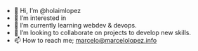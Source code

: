 - 👋 Hi, I’m @holaimlopez
- 👀 I’m interested in 
- 🌱 I’m currently learning webdev & devops.
- 💞️ I’m looking to collaborate on projects to develop new skills.
- 📫 How to reach me; marcelo@marcelolopez.info

<!---
holaimlopez/holaimlopez is a ✨ special ✨ repository because its `README.md` (this file) appears on your GitHub profile.
You can click the Preview link to take a look at your changes.
--->
